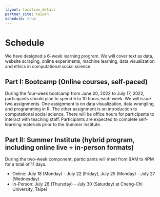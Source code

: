 ```yaml
---
layout: location_detail
partner_site: taiwan
schedule: true
---
```


# Schedule

We have designed a 6-week learning program. We will cover text as data, website scraping, online experiments, machine learning, data visualization and ethics in computational social science.

## Part I: Bootcamp (Online courses, self-paced) 

During the four-week bootcamp from June 20, 2022 to July 17, 2022, participants should plan to spend 5 to 10 hours each week. We will issue two assignments. One assignment is on data visualization, data wrangling, and programming in R. The other assignment is on introduction to computational social science. There will be office hours for participants to interact with teaching staff. Participants are expected to complete self-learning materials prior to the Summer Institute. 

## Part II: Summer Institute (hybrid program, including online live + in-person formats) 

During the two-week component, participants will meet from 9AM to 4PM for a total of 11 days.   
- Online: July 18 (Monday) - July 22 (Friday), July 25 (Monday) - July 27 (Wednesday) 
- In-Person: July 28 (Thursday) - July 30 (Saturday) at Cheng-Chi University, Taipei
